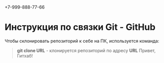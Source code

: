 +7-999-888-77-66
# Инструкция по связки Git - GitHub

Чтобы склонировать репозиторий к себе на ПК, используется команда:
> **git clone URL** - клонируется репозиторий по адресу **URL**
Привет, Гитхаб!
